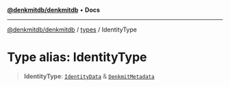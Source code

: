 [**@denkmitdb/denkmitdb**](../../README.md) • **Docs**

***

[@denkmitdb/denkmitdb](../../modules.md) / [types](../README.md) / IdentityType

# Type alias: IdentityType

> **IdentityType**: [`IdentityData`](IdentityData.md) & [`DenkmitMetadata`](DenkmitMetadata.md)
